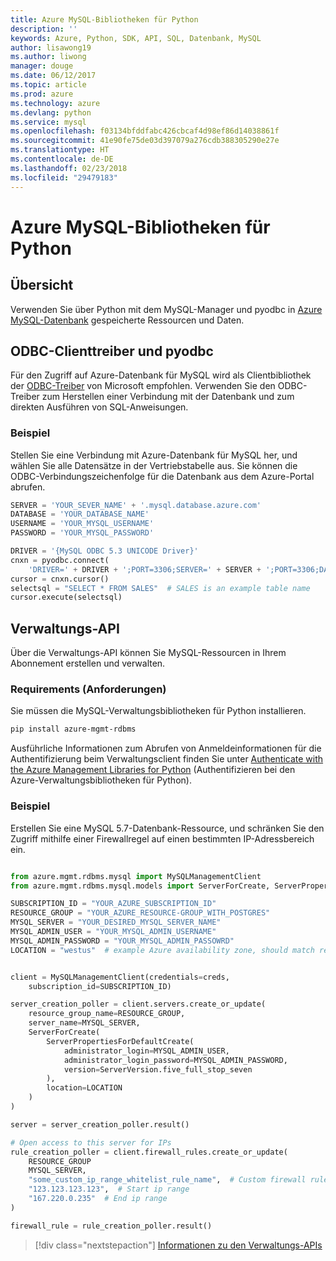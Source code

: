 ```yaml
---
title: Azure MySQL-Bibliotheken für Python
description: ''
keywords: Azure, Python, SDK, API, SQL, Datenbank, MySQL
author: lisawong19
ms.author: liwong
manager: douge
ms.date: 06/12/2017
ms.topic: article
ms.prod: azure
ms.technology: azure
ms.devlang: python
ms.service: mysql
ms.openlocfilehash: f03134bfddfabc426cbcaf4d98ef86d14038861f
ms.sourcegitcommit: 41e90fe75de03d397079a276cdb388305290e27e
ms.translationtype: HT
ms.contentlocale: de-DE
ms.lasthandoff: 02/23/2018
ms.locfileid: "29479183"
---
```

# <a name="azure-mysql-libraries-for-python"></a>Azure MySQL-Bibliotheken für Python 

## <a name="overview"></a>Übersicht

Verwenden Sie über Python mit dem MySQL-Manager und pyodbc in [Azure MySQL-Datenbank](/azure/mysql/overview) gespeicherte Ressourcen und Daten.

## <a name="client-odbc-driver-and-pyodbc"></a>ODBC-Clienttreiber und pyodbc

Für den Zugriff auf Azure-Datenbank für MySQL wird als Clientbibliothek der [ODBC-Treiber](/azure/sql-database/sql-database-connect-query-python#install-the-python-and-database-communication-libraries) von Microsoft empfohlen. Verwenden Sie den ODBC-Treiber zum Herstellen einer Verbindung mit der Datenbank und zum direkten Ausführen von SQL-Anweisungen.

### <a name="example"></a>Beispiel

Stellen Sie eine Verbindung mit Azure-Datenbank für MySQL her, und wählen Sie alle Datensätze in der Vertriebstabelle aus. Sie können die ODBC-Verbindungszeichenfolge für die Datenbank aus dem Azure-Portal abrufen.

```python
SERVER = 'YOUR_SEVER_NAME' + '.mysql.database.azure.com'
DATABASE = 'YOUR_DATABASE_NAME'
USERNAME = 'YOUR_MYSQL_USERNAME'
PASSWORD = 'YOUR_MYSQL_PASSWORD'

DRIVER = '{MySQL ODBC 5.3 UNICODE Driver}'
cnxn = pyodbc.connect(
    'DRIVER=' + DRIVER + ';PORT=3306;SERVER=' + SERVER + ';PORT=3306;DATABASE=' + DATABASE + ';UID=' + USERNAME + ';PWD=' + PASSWORD)
cursor = cnxn.cursor()
selectsql = "SELECT * FROM SALES"  # SALES is an example table name
cursor.execute(selectsql)
```

## <a name="management-api"></a>Verwaltungs-API

Über die Verwaltungs-API können Sie MySQL-Ressourcen in Ihrem Abonnement erstellen und verwalten.

### <a name="requirements"></a>Requirements (Anforderungen)
Sie müssen die MySQL-Verwaltungsbibliotheken für Python installieren.
```bash
pip install azure-mgmt-rdbms
```

Ausführliche Informationen zum Abrufen von Anmeldeinformationen für die Authentifizierung beim Verwaltungsclient finden Sie unter [Authenticate with the Azure Management Libraries for Python](https://docs.microsoft.com/python/azure/python-sdk-azure-authenticate) (Authentifizieren bei den Azure-Verwaltungsbibliotheken für Python).

### <a name="example"></a>Beispiel

Erstellen Sie eine MySQL 5.7-Datenbank-Ressource, und schränken Sie den Zugriff mithilfe einer Firewallregel auf einen bestimmten IP-Adressbereich ein.

```python

from azure.mgmt.rdbms.mysql import MySQLManagementClient
from azure.mgmt.rdbms.mysql.models import ServerForCreate, ServerPropertiesForDefaultCreate, ServerVersion

SUBSCRIPTION_ID = "YOUR_AZURE_SUBSCRIPTION_ID"
RESOURCE_GROUP = "YOUR_AZURE_RESOURCE-GROUP_WITH_POSTGRES"
MYSQL_SERVER = "YOUR_DESIRED_MYSQL_SERVER_NAME"
MYSQL_ADMIN_USER = "YOUR_MYSQL_ADMIN_USERNAME"
MYSQL_ADMIN_PASSWORD = "YOUR_MYSQL_ADMIN_PASSOWRD"
LOCATION = "westus"  # example Azure availability zone, should match resource group


client = MySQLManagementClient(credentials=creds,
    subscription_id=SUBSCRIPTION_ID)

server_creation_poller = client.servers.create_or_update(
    resource_group_name=RESOURCE_GROUP,
    server_name=MYSQL_SERVER,
    ServerForCreate(
        ServerPropertiesForDefaultCreate(
            administrator_login=MYSQL_ADMIN_USER,
            administrator_login_password=MYSQL_ADMIN_PASSWORD,
            version=ServerVersion.five_full_stop_seven
        ),
        location=LOCATION
    )
)

server = server_creation_poller.result()

# Open access to this server for IPs
rule_creation_poller = client.firewall_rules.create_or_update(
    RESOURCE_GROUP
    MYSQL_SERVER,
    "some_custom_ip_range_whitelist_rule_name",  # Custom firewall rule name
    "123.123.123.123",  # Start ip range
    "167.220.0.235"  # End ip range
)

firewall_rule = rule_creation_poller.result()
```

> [!div class="nextstepaction"]
> [Informationen zu den Verwaltungs-APIs](/python/api/overview/azure/mysql/management)